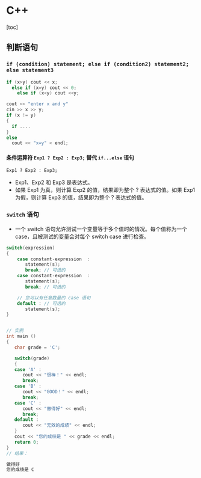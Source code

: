 # C++

[toc]

## 判断语句

### `if (condition) statement; else if (condition2) statement2; else statement3`

```cpp
if (x>y) cout << x;
  else if (x=y) cout << 0;
    else if (x<y) cout <<y;

cout << "enter x and y"
cin >> x >> y;
if (x != y)
{
  if ....
}
else
  cout << "x=y" < endl;
```

#### 条件运算符 `Exp1 ? Exp2 : Exp3;` 替代 `if...else` 语句

`Exp1 ? Exp2 : Exp3;`
- Exp1、Exp2 和 Exp3 是表达式。
- 如果 Exp1 为真，则计算 Exp2 的值，结果即为整个 ? 表达式的值。如果 Exp1 为假，则计算 Exp3 的值，结果即为整个 ? 表达式的值。



### `switch` 语句
- 一个 switch 语句允许测试一个变量等于多个值时的情况。每个值称为一个 case，且被测试的变量会对每个 switch case 进行检查。

```CPP
switch(expression)
{
    case constant-expression  :
       statement(s);
       break; // 可选的
    case constant-expression  :
       statement(s);
       break; // 可选的

    // 您可以有任意数量的 case 语句
    default : // 可选的
       statement(s);
}


// 实例
int main ()
{
   char grade = 'C';

   switch(grade)
   {
   case 'A' :
      cout << "很棒！" << endl;
      break;
   case 'B' :
      cout << "GOOD！" << endl;
      break;   
   case 'C' :
      cout << "做得好" << endl;
      break;
   default :
      cout << "无效的成绩" << endl;
   }
   cout << "您的成绩是 " << grade << endl;
   return 0;
}
// 结果：

做得好
您的成绩是 C
```
